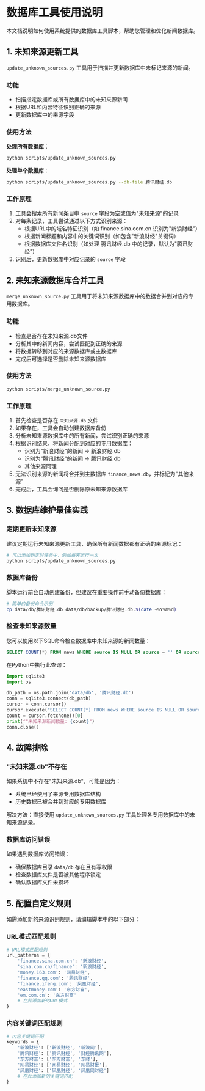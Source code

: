 # 数据库工具使用说明

本文档说明如何使用系统提供的数据库工具脚本，帮助您管理和优化新闻数据库。

## 1. 未知来源更新工具

`update_unknown_sources.py` 工具用于扫描并更新数据库中未标记来源的新闻。

### 功能
- 扫描指定数据库或所有数据库中的未知来源新闻
- 根据URL和内容特征识别正确的来源
- 更新数据库中的来源字段

### 使用方法

**处理所有数据库**：
```bash
python scripts/update_unknown_sources.py
```

**处理单个数据库**：
```bash
python scripts/update_unknown_sources.py --db-file 腾讯财经.db
```

### 工作原理

1. 工具会搜索所有新闻条目中 `source` 字段为空或值为"未知来源"的记录
2. 对每条记录，工具尝试通过以下方式识别来源：
   - 根据URL中的域名特征识别（如 finance.sina.com.cn 识别为"新浪财经"）
   - 根据新闻标题和内容中的关键词识别（如包含"新浪财经"关键词）
   - 根据数据库文件名识别（如处理 腾讯财经.db 中的记录，默认为"腾讯财经"）
3. 识别后，更新数据库中对应记录的 `source` 字段

## 2. 未知来源数据库合并工具

`merge_unknown_source.py` 工具用于将未知来源数据库中的数据合并到对应的专用数据库。

### 功能
- 检查是否存在未知来源.db文件
- 分析其中的新闻内容，尝试匹配到正确的来源
- 将数据转移到对应的来源数据库或主数据库
- 完成后可选择是否删除未知来源数据库

### 使用方法

```bash
python scripts/merge_unknown_source.py
```

### 工作原理

1. 首先检查是否存在 `未知来源.db` 文件
2. 如果存在，工具会自动创建数据库备份
3. 分析未知来源数据库中的所有新闻，尝试识别正确的来源
4. 根据识别结果，将新闻分配到对应的专用数据库：
   - 识别为"新浪财经"的新闻 → 新浪财经.db
   - 识别为"腾讯财经"的新闻 → 腾讯财经.db
   - 其他来源同理
5. 无法识别来源的新闻将合并到主数据库 `finance_news.db`，并标记为"其他来源"
6. 完成后，工具会询问是否删除原未知来源数据库

## 3. 数据库维护最佳实践

### 定期更新未知来源

建议定期运行未知来源更新工具，确保所有新闻数据都有正确的来源标记：

```bash
# 可以添加到定时任务中，例如每天运行一次
python scripts/update_unknown_sources.py
```

### 数据库备份

脚本运行前会自动创建备份，但建议在重要操作前手动备份数据库：

```bash
# 简单的备份命令示例
cp data/db/腾讯财经.db data/db/backup/腾讯财经.db.$(date +%Y%m%d)
```

### 检查未知来源数量

您可以使用以下SQL命令检查数据库中未知来源的新闻数量：

```sql
SELECT COUNT(*) FROM news WHERE source IS NULL OR source = '' OR source = '未知来源';
```

在Python中执行此查询：

```python
import sqlite3
import os

db_path = os.path.join('data/db', '腾讯财经.db')
conn = sqlite3.connect(db_path)
cursor = conn.cursor()
cursor.execute("SELECT COUNT(*) FROM news WHERE source IS NULL OR source = '' OR source = '未知来源'")
count = cursor.fetchone()[0]
print(f"未知来源新闻数量: {count}")
conn.close()
```

## 4. 故障排除

### "未知来源.db"不存在

如果系统中不存在"未知来源.db"，可能是因为：
- 系统已经使用了来源专用数据库结构
- 历史数据已被合并到对应的专用数据库

解决方法：直接使用 `update_unknown_sources.py` 工具处理各专用数据库中的未知来源记录。

### 数据库访问错误

如果遇到数据库访问错误：
- 确保数据库目录 `data/db` 存在且有写权限
- 检查数据库文件是否被其他程序锁定
- 确认数据库文件未损坏

## 5. 配置自定义规则

如需添加新的来源识别规则，请编辑脚本中的以下部分：

### URL模式匹配规则

```python
# URL模式匹配规则
url_patterns = {
    'finance.sina.com.cn': '新浪财经',
    'sina.com.cn/finance': '新浪财经',
    'money.163.com': '网易财经',
    'finance.qq.com': '腾讯财经',
    'finance.ifeng.com': '凤凰财经',
    'eastmoney.com': '东方财富',
    'em.com.cn': '东方财富'
    # 在此添加新的URL模式
}
```

### 内容关键词匹配规则

```python
# 内容关键词匹配
keywords = {
    '新浪财经': ['新浪财经', '新浪网'],
    '腾讯财经': ['腾讯财经', '财经腾讯网'],
    '东方财富': ['东方财富', '东财'],
    '网易财经': ['网易财经', '网易财报'],
    '凤凰财经': ['凤凰财经', '凤凰网财经']
    # 在此添加新的关键词匹配
}
``` 